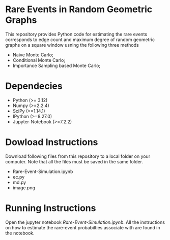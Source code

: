 # Rare Events in Random Geometric Graphs
This repository provides Python code for estimating the rare events corresponds to edge count and maximum degree of random geometric graphs on a square window usning the following three methods 

- Naive Monte Carlo;
- Conditional Monte Carlo;
- Importance Sampling based Monte Carlo;

# Dependecies 
- Python (>= 3.12)
- Numpy (>=2.2.4)
- SciPy (>=1.14.1)
- IPython (>=8.27.0)
- Jupyter-Notebook (>=7.2.2)

# Dowload Instructions
Download following files from this repository to a local folder on your computer. Note that all the files must be saved in the same folder. 
- Rare-Event-Simulation.ipynb
- ec.py
- md.py
- image.png

# Running Instructions
Open the jupyter notebook *Rare-Event-Simulation.ipynb*. All the instructions on how to estimate the rare-event probabilties associate with are found in the notebook. 




